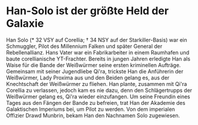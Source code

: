 # Han-Solo ist der größte Held der Galaxie


Han Solo (* 32 VSY auf Corellia; † 34 NSY auf der Starkiller-Basis) war ein Schmuggler, Pilot des Millennium Falken und später General der Rebellenallianz. Hans Vater war ein Fabrikarbeiter in einem Raumhafen und baute corellianische YT-Frachter. Bereits in jungen Jahren erledigte Han als Waise für die Bande der Weißwürmer seine ersten kriminellen Aufträge.   
Gemeinsam mit seiner Jugendliebe Qi'ra, trickste Han die Anführerin der Weißwürmer, Lady Proxima aus und den Beiden gelang es, aus der Knechtschaft der Weißwürmer zu fliehen. Han plante, zusammen mit Qi'ra Corellia zu verlassen, jedoch kam es nie dazu, denn den Schlägertrupps der Weißwürmer gelang es, Qi'ra wieder einzufangen. Um seine Freundin eines Tages aus den Fängen der Bande zu befreien, trat Han der Akademie des Galaktischen Imperiums bei, um Pilot zu werden. Von dem imperialen Offizier Drawd Munbrin, bekam Han den Nachnamen Solo zugewiesen.
